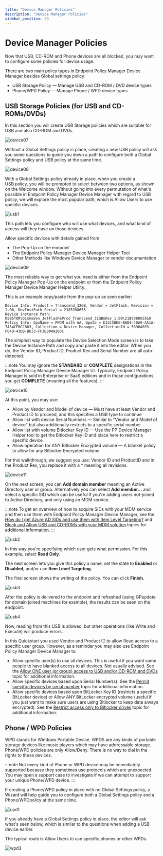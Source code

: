 ```yaml
---
title: "Device Manager Policies"
description: "Device Manager Policies"
sidebar_position: 20
---
```


# Device Manager Policies

Now that USB, CD-ROM and Phone devices are all blocked, you may want to configure some policies for
device usage.

There are two main policy types in Endpoint Policy Manager Device Manager besides Global settings
policy:

- USB Storage Policy — Manage USB and CD-ROM / DVD device types
- Phone/WPD Policy — Manage Phone / WPD device types

## USB Storage Policies (for USB and CD-ROMs/DVDs)

In this section you will create USB Storage policies which are suitable for USB and also CD-ROM and
DVDs.

![device07](/images/endpointpolicymanager/device/devicemanager/device07.webp)

Without a Global Settings policy in place, creating a new USB policy will ask you some questions to
guide you down a path to configure both a Global Settings policy and USB policy at the same time.

![device08](/images/endpointpolicymanager/device/devicemanager/device08.webp)

With a Global Settings policy already in place, when you create a USB policy, you will be prompted
to select between two options, as shown on the Welcome window. Without going into every permutation
of what's possible in Endpoint Policy Manager Device Manager with regard to USB policy, we will
explore the most popular path, which is Allow Users to use specific devices.

![usb1](/images/endpointpolicymanager/device/devicemanager/usb1.webp)

This path lets you configure who will use what devices, and what kind of access will they have on
those devices.

Allow specific devices with details gained from:

- The Pop-Up on the endpoint
- The Endpoint Policy Manager Device Manager Helper Tool
- Other Methods like Windows Device Manager or vendor documentation

![device09](/images/endpointpolicymanager/device/devicemanager/device09.webp)

The most reliable way to get what you need is either from the Endpoint Policy Manager Pop-Up on the
endpoint or from the Endpoint Policy Manager Device Manager Helper Utility.

This is an example copy/paste from the pop-up as seen earlier:

```
Device Info: Product = Transcend_32GB, Vendor = JetFlash, Revision = 1.00, DevInstPath Serial = 2185988655
Device Instance Path: USBSTOR\Disk&Ven_JetFlash&Prod_Transcend_32GB&Rev_1.00\2185988655&0
Policy Info: GpoName = PPDM with AA, GpoId = D13C5DEE-86D4-40A9-AA1A-7A34CFBCC883, Collection = Device Manager, CollectionId = 5896A6F0-F04D-43DB-BD33-FF3B804920DC
```

The simplest way to populate the Device Selection Mode screen is to take the Device Instance Path
and copy and paste it into the editor. When you do, the Vendor ID, Product ID, Product Rev and
Serial Number are all auto-detected.

:::note
You may ignore the **STANDARD** or **COMPLETE** designations in the Endpoint Policy
Manager Device Manager UI. Typically, Endpoint Policy Manager is sold in Enterprise or SaaS editions
and in those configurations you get **COMPLETE** (meaning all the features).
:::


![device10](/images/endpointpolicymanager/device/devicemanager/device10.webp)

At this point, you may use:

- Allow by Vendor and Model of device — Must have at least Vendor and Product ID to proceed, and
  this specifies a USB type to continue
- Allow list with device Serial Numbers — Similar to "Vendor and Model of device" but also
  additionally restricts to a specific serial number
- Allow list with volume Bitlocker Key ID — Use the PP Device Manager Helper tool to get the
  Bitlocker Key ID and place here to restrict a specific device
- Allow operation for ANY Bitlocker Encrypted volume — A blanket policy to allow for any Bitlocker
  Encrypted volume

For this walkthrough, we suggest you use: Vendor ID and ProductID and in the Product Rev, you
replace it with a \* meaning all revisions.

![device11](/images/endpointpolicymanager/device/devicemanager/device11.webp)

On the next screen, you can **Add domain member** meaning an Active Directory user or group.
Alternatively you can select **Add member...** and select a specific SID which can be useful if
you're adding users not-joined to Active Directory, and only using an MDM service.

:::note
To get an overview of how to acquire SIDs with your MDM service and then use them with
Endpoint Policy Manager Device Manager, see the
[How do I get Azure AD SIDs and use them with Item Level Targeting?](/docs/endpointpolicymanager/knowledgebase/gettingstarted/knowledgebase/tipstricksandfaqs/entraidsids.md)
and [Block and Allow USB and CD-ROMs with your MDM solution](/docs/endpointpolicymanager/devicemanager/videolearningcenter/methods/mdm.md) topics for
additional information.
:::


![usb2](/images/endpointpolicymanager/device/devicemanager/usb2.webp)

In this way you're specifying which user gets what permission. For this example, select **Read
Only**.

The next screen lets you give this policy a name, set the state to **Enabled** or **Disabled**,
and/or use **Item Level Targeting**.

The final screen shows the writing of the policy. You can click **Finish**.

![usb3](/images/endpointpolicymanager/device/devicemanager/usb3.webp)

After the policy is delivered to the endpoint and refreshed (using GPupdate for domain joined
machines for example), the results can be seen on the endpoint.

![usb4](/images/endpointpolicymanager/device/devicemanager/usb4.webp)

Now, reading from this USB is allowed, but other operations (like Write and Execute) will produce
errors.

In this Quickstart you used Vendor and Product ID to allow Read access to a specific user group.
However, as a reminder you may also use Endpoint Policy Manager Device Manager to:

- Allow specific user(s) to use all devices. This is useful if you want some people to have blanked
  access to all devices. Not usually advised. See the
  [Allow ONE user (or group) access to USB and/or CD-ROM and DVDs](/docs/endpointpolicymanager/devicemanager/videolearningcenter/gettingstarted/usbdriveallowuser.md)
  topic for additional information.
- Allow specific devices based upon Serial Number(s). See the
  [Permit specific devices by serial number](/docs/endpointpolicymanager/devicemanager/videolearningcenter/gettingstarted/serialnumber.md) topic for
  additional information.
- Allow specific devices based upon BitLocker Key ID (restricts a specific BitLocker device) or
  Allow ANY BitLocker encrypted volume (useful if you just want to make sure users are using
  Bitlocker to keep data always encrypted). See the
  [Restrict access only to Bitlocker drives](/docs/endpointpolicymanager/devicemanager/videolearningcenter/gettingstarted/bitlockerdrives.md) topic for
  additional information.

## Phone / WPD Policies

WPD stands for Windows Portable Device. WPDS are any kinds of portable storage devices like music
players which may have addressable storage. Phone/WPD policies are only Allow/Deny. There is no way
to dial in the rights to these devices.

:::note
Not every kind of Phone or WPD device may be immediately supported because they sometimes
use protocols which are unexpected. You may open a support case to investigate if we can attempt to
support your unique Phone/WPD device.
:::


If creating a Phone/WPD policy in place with no Global Settings policy, a Wizard will help guide you
to configure both a Global Settings policy and a Phone/WPDpolicy at the same time.

![upd1](/images/endpointpolicymanager/device/devicemanager/upd1.webp)

If you already have a Global Settings policy in place, the editor will ask what's seen below, which
is similar to the questions when adding a USB device earlier.

The typical route is Allow Users to use specific phones or other WPDs.

![wpd3](/images/endpointpolicymanager/device/devicemanager/wpd3.webp)
